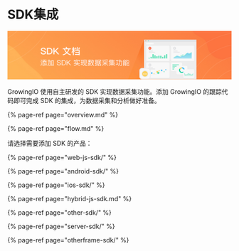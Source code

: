 # SDK集成

![](../../.gitbook/assets/image%20%2873%29.png)

GrowingIO 使用自主研发的 SDK 实现数据采集功能。添加 GrowingIO 的跟踪代码即可完成 SDK 的集成，为数据采集和分析做好准备。

{% page-ref page="overview.md" %}

{% page-ref page="flow.md" %}

请选择需要添加 SDK 的产品：

{% page-ref page="web-js-sdk/" %}

{% page-ref page="android-sdk/" %}

{% page-ref page="ios-sdk/" %}

{% page-ref page="hybrid-js-sdk.md" %}

{% page-ref page="other-sdk/" %}

{% page-ref page="server-sdk/" %}

{% page-ref page="otherframe-sdk/" %}

